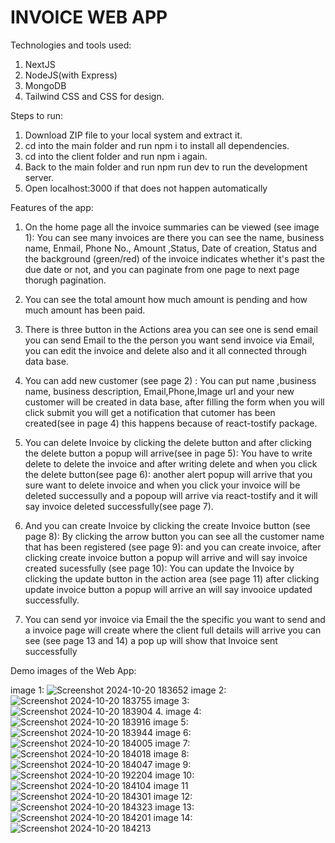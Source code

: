 # INVOICE WEB APP

Technologies and tools used:

 1. NextJS
 2. NodeJS(with Express)
 3. MongoDB
 4. Tailwind CSS and CSS for design.

Steps to run:
 1. Download ZIP file to your local system and extract it.
 2. cd into the main folder and run npm i to install all dependencies.
 3. cd into the client folder and run npm i again.
 4. Back to the main folder and run npm run dev to run the development server.
 5. Open localhost:3000 if that does not happen automatically

Features of the app:

1. On the home page all the invoice summaries can be viewed (see image 1): You can see many invoices are there you can see the name, business name, Enmail, Phone No., Amount ,Status, Date of creation, Status and the background (green/red) of the invoice indicates whether it's past the due date or not, and you can paginate from one page to next page thorugh pagination.
   
2. You can see the total amount how much amount is  pending and how much amount has been paid.
   
3. There is three button in the Actions area you can see one is send email you can send Email to the the person you want send invoice via Email, you can edit the invoice and delete also and it all connected through data base.
 
4. You can add new customer  (see page 2) : You can put name ,business name, business description, Email,Phone,Image url and your new customer will be created in data base, after filling the form when you will click submit you will get a notification that cutomer has been created(see in page 4) this happens because of react-tostify package.

5.  You can delete Invoice by clicking the delete button and after clicking the delete button a popup will arrive(see in page 5): You have to write delete to delete the invoice and after writing delete and when you click the delete button(see page 6): another alert popup will arrive that you sure want to delete invoice and when you click your invoice will be deleted successully and a popoup will arrive via react-tostify and it will say invoice deleted successfully(see page 7).
  
6. And you can create Invoice by clicking the create Invoice button (see page 8): By clicking the arrow button you can see all the customer name that has been registered (see page 9): and you can create invoice, after clicking create invoice button a popup will arrive and will say invoice created sucessfully (see page 10): You can update the Invoice by clicking the update button in the action area (see page 11) after clicking update invoice button a popup will arrive an will say invooice updated successfully.
 
7. You can send yor invoice via Email the the specific you want to send and a invoice page will create where the client full details will arrive you can see (see page 13 and 14) a pop up will show that Invoice sent successfully

Demo images of the Web App:

image 1:
 ![Screenshot 2024-10-20 183652](https://github.com/user-attachments/assets/e1d8dcac-81bf-4c84-875b-ce7974fcc2c0)
 image 2:
 ![Screenshot 2024-10-20 183755](https://github.com/user-attachments/assets/a6c03c0f-aa6a-444f-9168-f2f3a5c8d4cc)
 image 3:
 ![Screenshot 2024-10-20 183904](https://github.com/user-attachments/assets/079e7db4-a07f-4562-889c-f1e89a11ae0a)
4. image 4:
 ![Screenshot 2024-10-20 183916](https://github.com/user-attachments/assets/0bd26310-a9ff-410d-873b-e382e1df8a3b)
 image 5:
 ![Screenshot 2024-10-20 183944](https://github.com/user-attachments/assets/e7f90c75-f5b0-4036-aa44-965890d18f69)
  image 6:
 ![Screenshot 2024-10-20 184005](https://github.com/user-attachments/assets/dff951a6-fae7-49e7-ba51-053b65852d58)
 image 7:
 ![Screenshot 2024-10-20 184018](https://github.com/user-attachments/assets/42304e23-0d9d-43e9-9ca7-c7292e85b063)
 image 8:
 ![Screenshot 2024-10-20 184047](https://github.com/user-attachments/assets/e55c6bc1-25d2-4804-8b4b-135080bed5db)
 image 9:
![Screenshot 2024-10-20 192204](https://github.com/user-attachments/assets/f88ab292-e288-4e80-a431-1b28bd648169)
image 10:
 ![Screenshot 2024-10-20 184104](https://github.com/user-attachments/assets/0b6a351e-9442-400d-b2c1-0005aa662811)
 image 11
 ![Screenshot 2024-10-20 184301](https://github.com/user-attachments/assets/130cc592-f267-4d4c-a296-ddfee1ec4d7f)
 image 12:
 ![Screenshot 2024-10-20 184323](https://github.com/user-attachments/assets/3b4db22e-86e4-4b61-8082-555739155a8a)
 image 13:
 ![Screenshot 2024-10-20 184201](https://github.com/user-attachments/assets/9f69e050-8eb5-497c-bf73-097ca08fca5c)
 image 14:
 ![Screenshot 2024-10-20 184213](https://github.com/user-attachments/assets/5f4c1dd2-9d93-472f-b3b7-8dfe06d3e841)

















